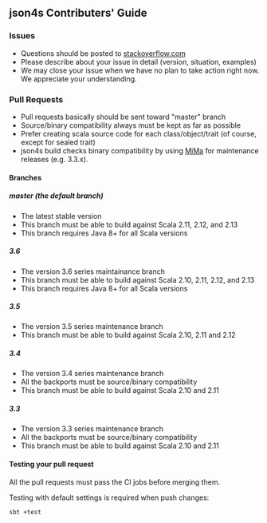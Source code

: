 ## json4s Contributers' Guide

### Issues

- Questions should be posted to [stackoverflow.com](http://stackoverflow.com/questions/tagged/json4s)
- Please describe about your issue in detail (version, situation, examples)
- We may close your issue when we have no plan to take action right now. We appreciate your understanding.

### Pull Requests

- Pull requests basically should be sent toward "master" branch
- Source/binary compatibility always must be kept as far as possible
- Prefer creating scala source code for each class/object/trait (of course, except for sealed trait)
- json4s build checks binary compatibility by using [MiMa](https://github.com/typesafehub/migration-manager/wiki/Sbt-plugin) for maintenance releases (e.g. 3.3.x).

#### Branches

##### master (the default branch)

- The latest stable version
- This branch must be able to build against Scala 2.11, 2.12, and 2.13
- This branch requires Java 8+ for all Scala versions

##### 3.6

- The version 3.6 series maintainance branch
- This branch must be able to build against Scala 2.10, 2.11, 2.12, and 2.13
- This branch requires Java 8+ for all Scala versions

##### 3.5

- The version 3.5 series maintenance branch
- This branch must be able to build against Scala 2.10, 2.11 and 2.12

##### 3.4

- The version 3.4 series maintenance branch
- All the backports must be source/binary compatibility
- This branch must be able to build against Scala 2.10 and 2.11

##### 3.3

- The version 3.3 series maintenance branch
- All the backports must be source/binary compatibility
- This branch must be able to build against Scala 2.10 and 2.11

#### Testing your pull request

All the pull requests must pass the CI jobs before merging them.

Testing with default settings is required when push changes:

```sh
sbt +test
```
